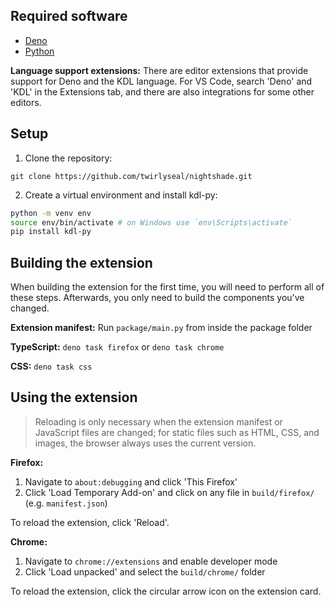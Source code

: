 ## Required software
- [Deno](https://deno.com/)
- [Python](https://www.python.org/)

**Language support extensions:**
There are editor extensions that provide support for Deno and the KDL language. For VS Code, search 'Deno' and 'KDL' in the Extensions tab, and there are also integrations for some other editors.

## Setup
1. Clone the repository:
```
git clone https://github.com/twirlyseal/nightshade.git
```

2. Create a virtual environment and install kdl-py:
```zsh
python -m venv env
source env/bin/activate # on Windows use `env\Scripts\activate`
pip install kdl-py
```

## Building the extension
When building the extension for the first time, you will need to perform all of these steps. Afterwards, you only need to build the components you've changed.

**Extension manifest:** Run `package/main.py` from inside the package folder

**TypeScript:** `deno task firefox` or `deno task chrome`

**CSS:** `deno task css`

## Using the extension
> Reloading is only necessary when the extension manifest or JavaScript files are changed; for static files such as HTML, CSS, and images, the browser always uses the current version.

**Firefox:**
1. Navigate to `about:debugging` and click 'This Firefox'
2. Click 'Load Temporary Add-on' and click on any file in `build/firefox/` (e.g. `manifest.json`)

To reload the extension, click 'Reload'.

**Chrome:**
1. Navigate to `chrome://extensions` and enable developer mode
2. Click 'Load unpacked' and select the `build/chrome/` folder

To reload the extension, click the circular arrow icon on the extension card.
